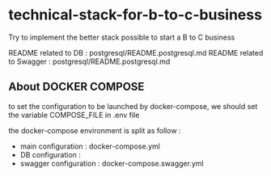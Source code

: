 # technical-stack-for-b-to-c-business
Try to implement the better stack possible to start a B to C business

README related to DB : postgresql/README.postgresql.md
README related to Swagger : postgresql/README.postgresql.md


## About DOCKER COMPOSE

to set the configuration to be launched by docker-compose, we should set the variable 
COMPOSE_FILE in .env file

the docker-compose environment is split as follow :
  * main configuration : docker-compose.yml
  * DB configuration : 
  * swagger configuration : docker-compose.swagger.yml

